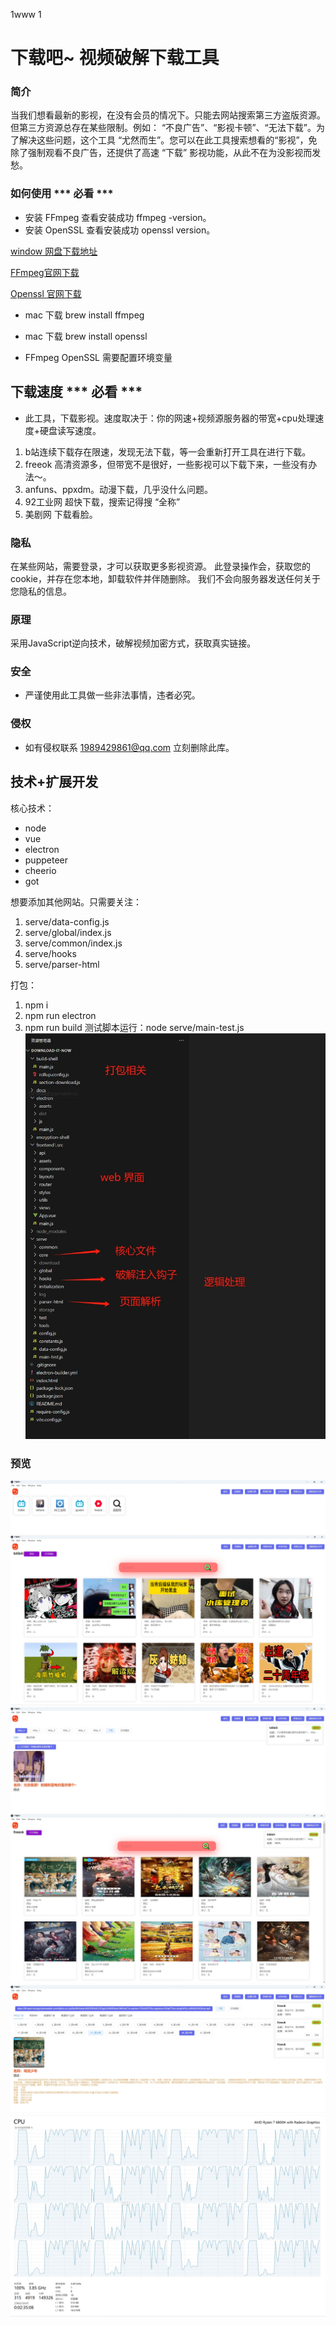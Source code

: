 1www
1
# 下载吧~  视频破解下载工具

### 简介
当我们想看最新的影视，在没有会员的情况下。只能去网站搜索第三方盗版资源。但第三方资源总存在某些限制。例如： “不良广告”、“影视卡顿”、“无法下载”。为了解决这些问题，这个工具 “尤然而生”。您可以在此工具搜索想看的“影视”，免除了强制观看不良广告，还提供了高速 “下载” 影视功能，从此不在为没影视而发愁。


### 如何使用 *** 必看 ***
- 安装 FFmpeg   查看安装成功 ffmpeg -version。
- 安装 OpenSSL 查看安装成功 openssl version。

[window 网盘下载地址](https://pan.baidu.com/s/1ooM8u3-lekumCIunD02rrA&pwd=dmj7)

[FFmpeg官网下载](https://www.ffmpeg.org/download.html#build-windows)

[Openssl 官网下载](https://www.openssl.org/source/)

- mac 下载 brew install ffmpeg 
- mac 下载 brew install openssl

- FFmpeg OpenSSL 需要配置环境变量

## 下载速度 *** 必看 ***

* 此工具，下载影视。速度取决于：你的网速+视频源服务器的带宽+cpu处理速度+硬盘读写速度。

1. b站连续下载存在限速，发现无法下载，等一会重新打开工具在进行下载。
2. freeok 高清资源多，但带宽不是很好，一些影视可以下载下来，一些没有办法～。
3. anfuns、ppxdm。动漫下载，几乎没什么问题。
4. 92工业网 超快下载，搜索记得搜 “全称”
5. 美剧网 下载看脸。

### 隐私
在某些网站，需要登录，才可以获取更多影视资源。
此登录操作会，获取您的cookie，并存在您本地，卸载软件并伴随删除。
我们不会向服务器发送任何关于您隐私的信息。

### 原理
采用JavaScript逆向技术，破解视频加密方式，获取真实链接。

### 安全
* 严谨使用此工具做一些非法事情，违者必究。

### 侵权
* 如有侵权联系 1989429861@qq.com 立刻删除此库。

## 技术+扩展开发
核心技术：
- node
- vue
- electron
- puppeteer
- cheerio
- got

想要添加其他网站。只需要关注：
1. serve/data-config.js
2. serve/global/index.js
3. serve/common/index.js
4. serve/hooks
5. serve/parser-html

打包：
1. npm i
2. npm run electron
3. npm run build
测试脚本运行：node serve/main-test.js
![文件描述](./docs/assets/7.jpg)


### 预览
![预览1](./docs/assets/1.png)
![预览2](./docs/assets/2.png)
![预览3](./docs/assets/3.png)
![预览4](./docs/assets/4.png)
![预览5](./docs/assets/5.png)
![预览6](./docs/assets/6.png)

